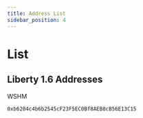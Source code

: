 ```yaml
---
title: Address List
sidebar_position: 4
---
```


# List

## Liberty 1.6 Addresses

WSHM

    0xb6204c4b6b2545cF23F5EC0Bf8AEB8cB56E13C15
